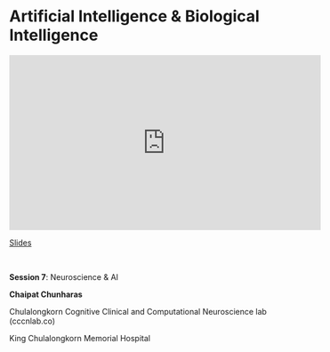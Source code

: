 # Artificial Intelligence & Biological Intelligence

<iframe width="560" height="315" src="https://www.youtube.com/embed/NzjF-XQ0UrE" title="YouTube video player" frameborder="0" allow="accelerometer; autoplay; clipboard-write; encrypted-media; gyroscope; picture-in-picture; web-share" allowfullscreen></iframe>

[Slides](https://drive.google.com/file/d/1zpB6p6Hp4V1cSeDTNQmX_JjsgXHKVe4o/view?usp=drive_link)

<br>

**Session 7**: Neuroscience & AI

**Chaipat Chunharas**

Chulalongkorn Cognitive Clinical and Computational Neuroscience lab (cccnlab.co)

King Chulalongkorn Memorial Hospital